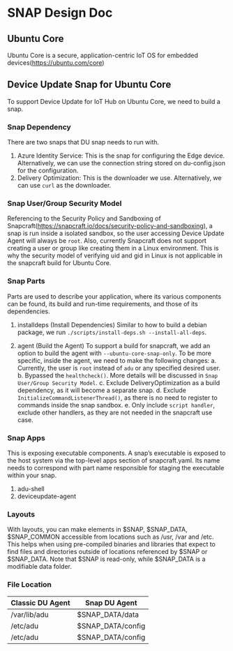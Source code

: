 # SNAP Design Doc

## Ubuntu Core

Ubuntu Core is a secure, application-centric IoT OS for embedded devices(https://ubuntu.com/core)

## Device Update Snap for Ubuntu Core

To support Device Update for IoT Hub on Ubuntu Core, we need to build a snap.

### Snap Dependency
There are two snaps that DU snap needs to run with.
1. Azure Identity Service: This is the snap for configuring the Edge device. Alternatively, we can use the connection string stored on du-config.json for the configuration.
2. Delivery Optimization: This is the downloader we use. Alternatively, we can use `curl` as the downloader.


### Snap User/Group Security Model

Referencing to the Security Policy and Sandboxing of Snapcraft(https://snapcraft.io/docs/security-policy-and-sandboxing), a snap is run inside a isolated sandbox, so the user accessing Device Update Agent will always be `root`. Also, currently Snapcraft does not support creating a user or group like creating them in a Linux environment. This is why the security model of verifying uid and gid in Linux is not applicable in the snapcraft build for Ubuntu Core.

### Snap Parts

Parts are used to describe your application, where its various components can be found, its build and run-time requirements, and those of its dependencies.

1. installdeps (Install Dependencies)
Similar to how to build a debian package, we run `./scripts/install-deps.sh --install-all-deps`.

2. agent (Build the Agent)
To support a build for snapcraft, we add an option to build the agent with `--ubuntu-core-snap-only`. To be more specific, inside the agent, we need to make the following changes:
    a. Currently, the user is `root` instead of `adu` or any specified desired user.
    b. Bypassed the `healthcheck()`. More details will be discussed in `Snap User/Group Security Model`.
    c. Exclude DeliveryOptimization as a build dependency, as it will become a separate snap.
    d. Exclude `InitializeCommandListenerThread()`, as there is no need to register to commands inside the snap sandbox.
    e. Only include `script handler`, exclude other handlers, as they are not needed in the snapcraft use case.


### Snap Apps

This is exposing executable components. A snap’s executable is exposed to the host system via the top-level apps section of snapcraft.yaml. Its name needs to correspond with part name responsible for staging the executable within your snap.

1. adu-shell
2. deviceupdate-agent

### Layouts
With layouts, you can make elements in $SNAP, $SNAP_DATA, $SNAP_COMMON accessible from locations such as /usr, /var and /etc. This helps when using pre-compiled binaries and libraries that expect to find files and directories outside of locations referenced by $SNAP or $SNAP_DATA.
Note that $SNAP is read-only, while $SNAP_DATA is a modifiable data folder.

### File Location
| Classic DU Agent | Snap DU Agent |
--- | --- |
| /var/lib/adu | $SNAP_DATA/data |
| /etc/adu | $SNAP_DATA/config |
|/etc/adu|$SNAP_DATA/config|
